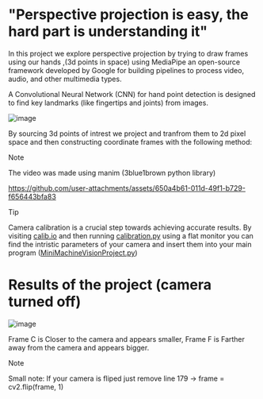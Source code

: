 # "Perspective projection is easy, the hard part is understanding it"

In this project we explore perspective projection by trying to draw frames using our hands ,(3d points in space) using MediaPipe an open-source framework developed by Google for building pipelines to process video, audio, and other multimedia types.

A Convolutional Neural Network (CNN) for hand point detection is designed to find key landmarks (like fingertips and joints) from images.

![image](https://github.com/user-attachments/assets/0f798e5e-30ea-4f19-bfc4-8ffeffb733de)

By sourcing 3d points of intrest we project and tranfrom them to 2d pixel space and then constructing coordinate frames with the following method:

>[!NOTE]
> The video was made using manim (3blue1brown python library)

https://github.com/user-attachments/assets/650a4b61-011d-49f1-b729-f656443bfa83

> [!TIP]
>Camera calibration is a crucial step towards achieving accurate results. By visiting [calib.io](https://calib.io/pages/camera-calibration-pattern-generator) and then running [calibration.py](https://github.com/kostasCode/Robotics-I-8.012/blob/main/BonusPoseDetectionCameraCalibration/calibration.py) using a flat monitor you can find the intristic parameters of your camera and insert them into your main program ([MiniMachineVisionProject.py](https://github.com/kostasCode/Robotics-I-8.012/blob/main/BonusPoseDetectionCameraCalibration/MiniMachineVisionProject.py))

# Results of the project (camera turned off)

![image](https://github.com/user-attachments/assets/48f209e7-7b2a-4355-aa42-8b3135f52345)

Frame C is Closer to the camera and appears smaller, 
Frame F is Farther away from the camera and appears bigger.

>[!NOTE]
>Small note: If your camera is fliped just remove line 179 -> frame = cv2.flip(frame, 1)
